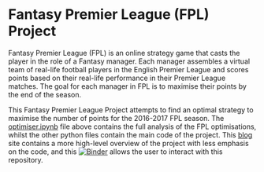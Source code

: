 # Fantasy Premier League (FPL) Project

Fantasy Premier League (FPL) is an online strategy game that casts the player in the role of a Fantasy manager. Each manager assembles a virtual team of real-life football players in the English Premier League and scores points based on their real-life performance in their Premier League matches. The goal for each manager in FPL is to maximise their points by the end of the season.

This Fantasy Premier League Project attempts to find an optimal strategy to maximise the number of points for the 2016-2017 FPL season. The [optimiser.ipynb](https://github.com/ashabib1/fpl/blob/main/optimiser.ipynb) file above contains the full analysis of the FPL optimisations, whilst the other python files contain the main code of the project. This [blog](https://ashabib1.github.io/blog/) site contains a more high-level overview of the project with less emphasis on the code, and this [![Binder](https://mybinder.org/badge_logo.svg)](https://mybinder.org/v2/gh/ashabib1/fpl/main) allows the user to interact with this repository.

